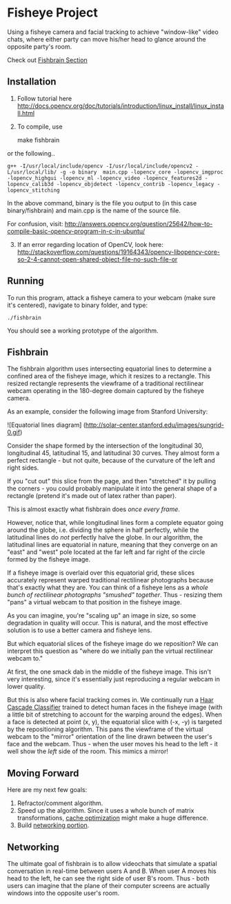 # Fisheye Project #

Using a fisheye camera and facial tracking to achieve "window-like" video chats, where either party can move his/her head to glance around the opposite party's room.

Check out [Fishbrain Section](#fishbrain)

## Installation ##

1) Follow tutorial here http://docs.opencv.org/doc/tutorials/introduction/linux_install/linux_install.html

2) To compile, use 

    make fishbrain

or the following..

    g++ -I/usr/local/include/opencv -I/usr/local/include/opencv2 -L/usr/local/lib/ -g -o binary  main.cpp -lopencv_core -lopencv_imgproc -lopencv_highgui -lopencv_ml -lopencv_video -lopencv_features2d -lopencv_calib3d -lopencv_objdetect -lopencv_contrib -lopencv_legacy -lopencv_stitching

In the above command, binary is the file you output to (in this case binary/fishbrain) and main.cpp is the name of the source file.

For confusion, visit:
http://answers.opencv.org/question/25642/how-to-compile-basic-opencv-program-in-c-in-ubuntu/

3) If an error regarding location of OpenCV, look here: http://stackoverflow.com/questions/19164343/opencv-libopencv-core-so-2-4-cannot-open-shared-object-file-no-such-file-or

## Running ##

To run this program, attack a fisheye camera to your webcam (make sure it's centered), navigate to binary folder, and type:

    ./fishbrain

You should see a working prototype of the algorithm.

## Fishbrain ##

The fishbrain algorithm uses intersecting equatorial lines to determine a confined area of the fisheye image, which it resizes to a rectangle. This resized rectangle represents the viewframe of a traditional rectilinear webcam operating in the 180-degree domain captured by the fisheye camera.

As an example, consider the following image from Stanford University:

![Equatorial lines diagram]
(http://solar-center.stanford.edu/images/sungrid-0.gif)

Consider the shape formed by the intersection of the longitudinal 30, longitudinal 45, latitudinal 15, and latitudinal 30 curves. They almost form a perfect rectangle - but not quite, because of the curvature of the left and right sides.

If you "cut out" this slice from the page, and then "stretched" it by pulling the corners - you could probably manipulate it into the general shape of a rectangle (pretend it's made out of latex rather than paper).

This is almost exactly what fishbrain does *once every frame*.

However, notice that, while longitudinal lines form a complete equator going around the globe, i.e. dividing the sphere in half perfectly, while the latitudinal lines do *not* perfectly halve the globe. In our algorithm, the latitudinal lines are equatorial in nature, meaning that they converge on an "east" and "west" pole located at the far left and far right of the circle formed by the fisheye image.

If a fisheye image is overlaid over this equatorial grid, these slices accurately represent warped traditional rectilinear photographs because that's exactly what they are. You can think of a fisheye lens as a *whole bunch of rectilinear photographs "smushed" together*. Thus - resizing them "pans" a virtual webcam to that position in the fisheye image.

As you can imagine, you're "scaling up" an image in size, so some degradation in quality will occur. This is natural, and the most effective solution is to use a better camera and fisheye lens.

But which equatorial slices of the fisheye image do we reposition? We can interpret this question as "where do we initially pan the virtual rectilinear webcam to."

At first, the one smack dab in the middle of the fisheye image. This isn't very interesting, since it's essentially just reproducing a regular webcam in lower quality.

But this is also where facial tracking comes in. We continually run a [Haar Cascade Classifier](http://docs.opencv.org/modules/objdetect/doc/cascade_classification.html) trained to detect human faces in the fisheye image (with a little bit of stretching to account for the warping around the edges). When a face is detected at point (x, y), the equatorial slice with (-x, -y) is targeted by the repositioning algorithm. This pans the viewframe of the virtual webcam to the "mirror" orientation of the line drawn between the user's face and the webcam. Thus - when the user moves his head to the left - it well show the *left* side of the room. This mimics a mirror!

## Moving Forward ##

Here are my next few goals:

1) Refractor/comment algorithm.
2) Speed up the algorithm. Since it uses a whole bunch of matrix transformations, [cache optimization](http://www.cc.gatech.edu/~bader/COURSES/UNM/ece637-Fall2003/papers/KW03.pdf) might make a huge difference.
3) Build [networking portion](#networking).

## Networking ##

The ultimate goal of fishbrain is to allow videochats that simulate a spatial conversation in real-time between users A and B. When user A moves his head to the left, he can see the right side of user B's room. Thus - both users can imagine that the plane of their computer screens are actually windows into the opposite user's room.
